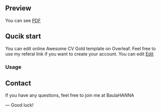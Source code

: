 
## Preview
You can see [PDF](https://github.com/BaulaHANNA/CV-Awesome-Version-Gold/blob/master/resume.pdf)


## Qucik start
You can edit online Awesome CV Gold template on Overleaf. Feel free to use my referal link if you want to create your account.
You can edit [Edit](https://fr.overleaf.com/13948970hgyxgnhzjpzg)

### Usage

## Contact

If you have any questions, feel free to join me at BaulaHANNA

—
Good luck!


